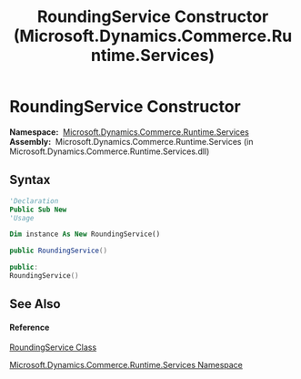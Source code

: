 ﻿---
title: RoundingService Constructor  (Microsoft.Dynamics.Commerce.Runtime.Services)
TOCTitle: RoundingService Constructor
ms:assetid: M:Microsoft.Dynamics.Commerce.Runtime.Services.RoundingService.#ctor
ms:mtpsurl: https://technet.microsoft.com/en-us/library/microsoft.dynamics.commerce.runtime.services.roundingservice.roundingservice(v=AX.60)
ms:contentKeyID: 49826164
ms.date: 05/18/2015
mtps_version: v=AX.60
f1_keywords:
- Microsoft.Dynamics.Commerce.Runtime.Services.RoundingService.#ctor
dev_langs:
- CSharp
- C++
- VB
---

# RoundingService Constructor

**Namespace:**  [Microsoft.Dynamics.Commerce.Runtime.Services](microsoft-dynamics-commerce-runtime-services-namespace.md)  
**Assembly:**  Microsoft.Dynamics.Commerce.Runtime.Services (in Microsoft.Dynamics.Commerce.Runtime.Services.dll)

## Syntax

``` vb
'Declaration
Public Sub New
'Usage

Dim instance As New RoundingService()
```

``` csharp
public RoundingService()
```

``` c++
public:
RoundingService()
```

## See Also

#### Reference

[RoundingService Class](roundingservice-class-microsoft-dynamics-commerce-runtime-services.md)

[Microsoft.Dynamics.Commerce.Runtime.Services Namespace](microsoft-dynamics-commerce-runtime-services-namespace.md)

